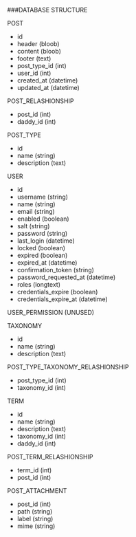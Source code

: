 ###DATABASE STRUCTURE

POST
 - id
 - header (bloob)
 - content (bloob)
 - footer (text)
 - post_type_id (int)
 - user_id (int)
 - created_at (datetime)
 - updated_at (datetime)

POST_RELASHIONSHIP
 - post_id (int)
 - daddy_id (int)

POST_TYPE
 - id
 - name (string)
 - description (text)

USER
 - id
 - username (string)
 - name (string)
 - email (string)
 - enabled (boolean)
 - salt (string)
 - password (string)
 - last_login (datetime)
 - locked (boolean)
 - expired (boolean)
 - expired_at (datetime)
 - confirmation_token (string)
 - password_requested_at (datetime)
 - roles (longtext)
 - credentials_expire (boolean)
 - credentials_expire_at (datetime)

USER_PERMISSION
 (UNUSED)

TAXONOMY
 - id
 - name (string)
 - description (text)

POST_TYPE_TAXONOMY_RELASHIONSHIP
 - post_type_id (int)
 - taxonomy_id (int)

TERM
 - id
 - name (string)
 - description (text)
 - taxonomy_id (int)
 - daddy_id (int)

POST_TERM_RELASHIONSHIP
 - term_id (int)
 - post_id (int)

POST_ATTACHMENT
 - post_id (int)
 - path (string)
 - label (string)
 - mime (string)
